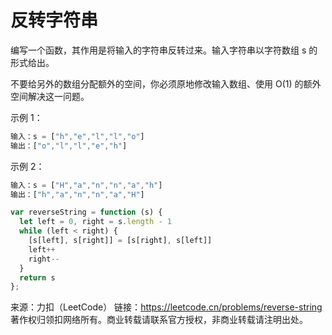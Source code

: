 # 反转字符串

编写一个函数，其作用是将输入的字符串反转过来。输入字符串以字符数组 s 的形式给出。

不要给另外的数组分配额外的空间，你必须原地修改输入数组、使用 O(1) 的额外空间解决这一问题。

示例 1：

```js
输入：s = ["h","e","l","l","o"]
输出：["o","l","l","e","h"]
```

示例 2：

```js
输入：s = ["H","a","n","n","a","h"]
输出：["h","a","n","n","a","H"]
```

```js
var reverseString = function (s) {
  let left = 0, right = s.length - 1
  while (left < right) {
    [s[left], s[right]] = [s[right], s[left]]
    left++
    right--
  }
  return s
};
```

来源：力扣（LeetCode）
链接：<https://leetcode.cn/problems/reverse-string>
著作权归领扣网络所有。商业转载请联系官方授权，非商业转载请注明出处。
